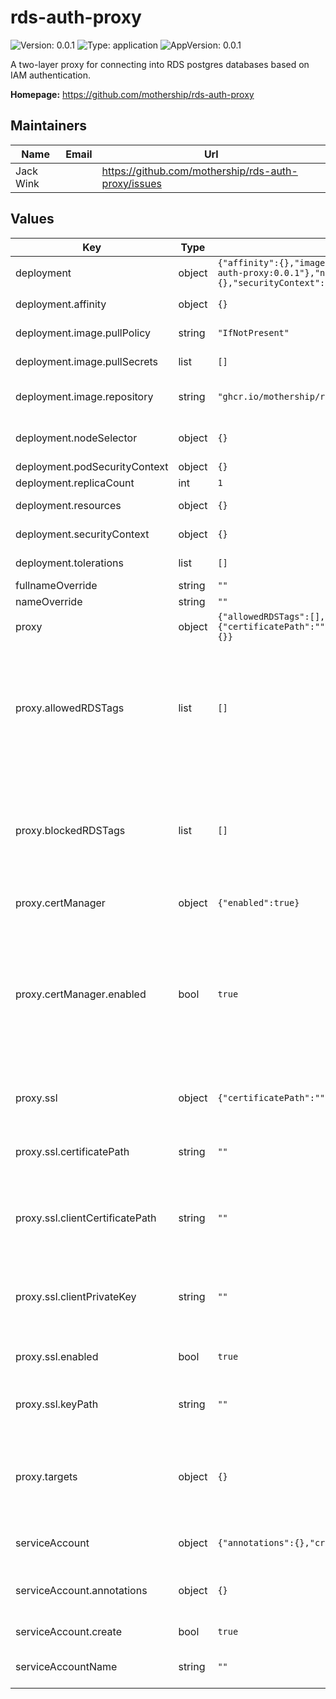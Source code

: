 # rds-auth-proxy

![Version: 0.0.1](https://img.shields.io/badge/Version-0.0.1-informational?style=flat-square) ![Type: application](https://img.shields.io/badge/Type-application-informational?style=flat-square) ![AppVersion: 0.0.1](https://img.shields.io/badge/AppVersion-0.0.1-informational?style=flat-square)

A two-layer proxy for connecting into RDS postgres databases based on IAM authentication.

**Homepage:** <https://github.com/mothership/rds-auth-proxy>

## Maintainers

| Name | Email | Url |
| ---- | ------ | --- |
| Jack Wink |  | https://github.com/mothership/rds-auth-proxy/issues |

## Values

| Key | Type | Default | Description |
|-----|------|---------|-------------|
| deployment | object | `{"affinity":{},"image":{"pullPolicy":"IfNotPresent","pullSecrets":[],"repository":"ghcr.io/mothership/rds-auth-proxy:0.0.1"},"nodeSelector":{},"podSecurityContext":{},"replicaCount":1,"resources":{},"securityContext":{},"tolerations":[]}` | Deployment resource settings  |
| deployment.affinity | object | `{}` | Affinity rules for the proxy deployment  |
| deployment.image.pullPolicy | string | `"IfNotPresent"` | Image pull policy for the proxy  |
| deployment.image.pullSecrets | list | `[]` | Image pull policy for the proxy deployment  |
| deployment.image.repository | string | `"ghcr.io/mothership/rds-auth-proxy:0.0.1"` | If you want to bundle your own proxy distribution, you can change the image/tag  |
| deployment.nodeSelector | object | `{}` | Node selector, if you want to deploy it to a particular node group |
| deployment.podSecurityContext | object | `{}` | Pod security context  |
| deployment.replicaCount | int | `1` | Number of pods to run |
| deployment.resources | object | `{}` | Resources for the proxy deployment  |
| deployment.securityContext | object | `{}` | Container security context for the proxy  |
| deployment.tolerations | list | `[]` | Tolerations for the proxy deployment  |
| fullnameOverride | string | `""` |  |
| nameOverride | string | `""` |  |
| proxy | object | `{"allowedRDSTags":[],"blockedRDSTags":[],"certManager":{"enabled":true},"ssl":{"certificatePath":"","clientCertificatePath":"","clientPrivateKey":"","enabled":true,"keyPath":""},"targets":{}}` | Settings for the proxy itself |
| proxy.allowedRDSTags | list | `[]` | Tags used to filter RDS instances. If empty, all RDS postgres instances are allowed to connect through the proxy unless otherwise blocked.  If multiple tags are set, allowed tags must be on  the RDS instance, and their values must match the value exactly. |
| proxy.blockedRDSTags | list | `[]` | Tags used to filter RDS instances. If empty, all RDS postgres instances are allowed to connect  through the proxy. If multiple tags are set, ANY matching tag on the RDS instance will stop the proxy connecting to it. |
| proxy.certManager | object | `{"enabled":true}` | Set to false if you want to bring your own certificate  |
| proxy.certManager.enabled | bool | `true` | If true, creates client SSL certificates using certManager. Client certificates are  used in the sessions with RDS instances. If proxy.ssl.enabled is also true, this will  issue a self-signed certificate for communication between clients and the proxy server.  |
| proxy.ssl | object | `{"certificatePath":"","clientCertificatePath":"","clientPrivateKey":"","enabled":true,"keyPath":""}` | The SSL config for the proxy itself. SSL for individual  hosts/targets is defined below |
| proxy.ssl.certificatePath | string | `""` | Path in the container to the proxy's SSL certificate, if proxy.certManager.enabled is true, this is ignored. |
| proxy.ssl.clientCertificatePath | string | `""` | Path in the container to the SSL certificate for outbound connections to RDS. if proxy.certManager.enabled is true, this is ignored. |
| proxy.ssl.clientPrivateKey | string | `""` | Path in the container to the SSL private key for outbound connections to RDS.  If proxy.certManager.enabled is true, this is ignored. |
| proxy.ssl.enabled | bool | `true` | If true, the proxy will enable clients to use SSL when connecting to it |
| proxy.ssl.keyPath | string | `""` | Path in the container to the proxy's SSL private key, if proxy.certManager.enabled is true, this is ignored. |
| proxy.targets | object | `{}` | ({ "name": { "host": string, "ssl": { "mode": "disable" }}}) Additional databases that you want the proxy to allow connections to, like self-hosted postgres  instances. |
| serviceAccount | object | `{"annotations":{},"create":true}` | Service account settings if we create the service account  |
| serviceAccount.annotations | object | `{}` | Annotations for the service-account - this can be used for IRSA  auth to AWS |
| serviceAccount.create | bool | `true` | Creates a service account for you if true |
| serviceAccountName | string | `""` | Service account name for the proxy deployment, if you own service-account |

